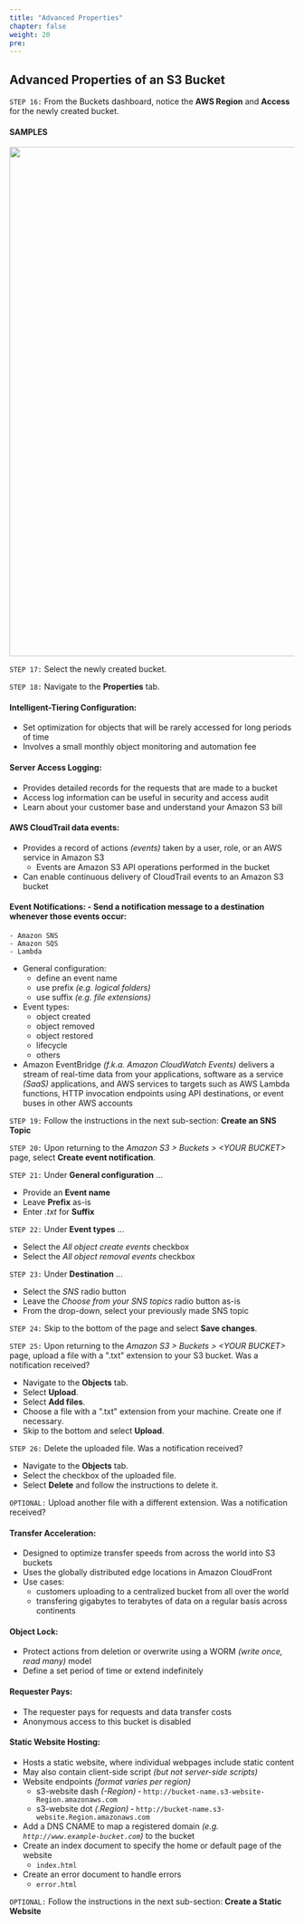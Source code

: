```yaml
---
title: "Advanced Properties"
chapter: false
weight: 20
pre:
---
```


## Advanced Properties of an S3 Bucket

`STEP 16:`  From the Buckets dashboard, notice the **AWS Region** and **Access** for the newly created bucket.

#### **SAMPLES**

<img src='/images/bucket-dashboard.png' width='900px'>

`STEP 17:`  Select the newly created bucket.

`STEP 18:`  Navigate to the **Properties** tab.

#### Intelligent-Tiering Configuration:
- Set optimization for objects that will be rarely accessed for long periods of time
- Involves a small monthly object monitoring and automation fee

#### Server Access Logging:
- Provides detailed records for the requests that are made to a bucket
- Access log information can be useful in security and access audit
- Learn about your customer base and understand your Amazon S3 bill

#### AWS CloudTrail data events:
- Provides a record of actions *(events)* taken by a user, role, or an AWS service in Amazon S3
    - Events are Amazon S3 API operations performed in the bucket
- Can enable continuous delivery of CloudTrail events to an Amazon S3 bucket

#### Event Notifications: - Send a notification message to a destination whenever those events occur:
    - Amazon SNS
    - Amazon SQS
    - Lambda
- General configuration:
    - define an event name
    - use prefix *(e.g. logical folders)*
    - use suffix *(e.g. file extensions)*
- Event types:
    - object created
    - object removed
    - object restored
    - lifecycle
    - others
- Amazon EventBridge *(f.k.a. Amazon CloudWatch Events)* delivers a stream of real-time data from your applications, software as a service *(SaaS)* applications, and AWS services to targets such as AWS Lambda functions, HTTP invocation endpoints using API destinations, or event buses in other AWS accounts

`STEP 19:`  Follow the instructions in the next sub-section:  **Create an SNS Topic**

`STEP 20:`  Upon returning to the *Amazon S3 > Buckets > \<YOUR BUCKET\>* page, select **Create event notification**.

`STEP 21:`  Under **General configuration** ...
- Provide an **Event name**
- Leave **Prefix** as-is
- Enter *.txt* for **Suffix**

`STEP 22:`  Under **Event types** ...
- Select the *All object create events* checkbox
- Select the *All object removal events* checkbox

`STEP 23:`  Under **Destination** ...
- Select the *SNS* radio button
- Leave the *Choose from your SNS topics* radio button as-is
- From the drop-down, select your previously made SNS topic

`STEP 24:`  Skip to the bottom of the page and select **Save changes**.

`STEP 25:`  Upon returning to the *Amazon S3 > Buckets > \<YOUR BUCKET\>* page, upload a file with a ".txt" extension to your S3 bucket.  Was a notification received?
- Navigate to the **Objects** tab.
- Select **Upload**.
- Select **Add files**.
- Choose a file with a ".txt" extension from your machine.  Create one if necessary.
- Skip to the bottom and select **Upload**.

`STEP 26:`  Delete the uploaded file.  Was a notification received?
- Navigate to the **Objects** tab.
- Select the checkbox of the uploaded file.
- Select **Delete** and follow the instructions to delete it.

`OPTIONAL:`  Upload another file with a different extension.  Was a notification received?

#### Transfer Acceleration:
- Designed to optimize transfer speeds from across the world into S3 buckets
- Uses the globally distributed edge locations in Amazon CloudFront
- Use cases:
    - customers uploading to a centralized bucket from all over the world
    - transfering gigabytes to terabytes of data on a regular basis across continents

#### Object Lock:
- Protect actions from deletion or overwrite using a WORM *(write once, read many)* model
- Define a set period of time or extend indefinitely

#### Requester Pays:
- The requester pays for requests and data transfer costs
- Anonymous access to this bucket is disabled

#### Static Website Hosting:
- Hosts a static website, where individual webpages include static content
- May also contain client-side script *(but not server-side scripts)*
- Website endpoints *(format varies per region)*
    - s3-website dash *(-Region)* ‐ `http://bucket-name.s3-website-Region.amazonaws.com`
    - s3-website dot *(.Region)* ‐ `http://bucket-name.s3-website.Region.amazonaws.com`
- Add a DNS CNAME to map a registered domain *(e.g. `http://www.example-bucket.com`)* to the bucket
- Create an index document to specify the home or default page of the website
    - `index.html`
- Create an error document to handle errors
    - `error.html`

`OPTIONAL:`  Follow the instructions in the next sub-section:  **Create a Static Website**
